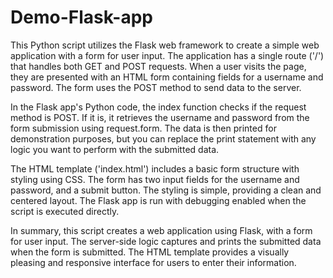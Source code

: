 # Demo-Flask-app

This Python script utilizes the Flask web framework to create a simple web application with a form for user input. The application has a single route ('/') that handles both GET and POST requests. When a user visits the page, they are presented with an HTML form containing fields for a username and password. The form uses the POST method to send data to the server.

In the Flask app's Python code, the index function checks if the request method is POST. If it is, it retrieves the username and password from the form submission using request.form. The data is then printed for demonstration purposes, but you can replace the print statement with any logic you want to perform with the submitted data.

The HTML template ('index.html') includes a basic form structure with styling using CSS. The form has two input fields for the username and password, and a submit button. The styling is simple, providing a clean and centered layout. The Flask app is run with debugging enabled when the script is executed directly.

In summary, this script creates a web application using Flask, with a form for user input. The server-side logic captures and prints the submitted data when the form is submitted. The HTML template provides a visually pleasing and responsive interface for users to enter their information.
